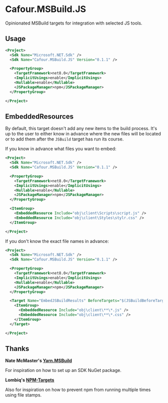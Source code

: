 # Cafour.MSBuild.JS

Opinionated MSBuild targets for integration with selected JS tools.

## Usage

```xml
<Project>
  <Sdk Name="Microsoft.NET.Sdk" />
  <Sdk Name="Cafour.MSBuild.JS" Version="0.1.1" />

  <PropertyGroup>
    <TargetFramework>net8.0</TargetFramework>
    <ImplicitUsings>enable</ImplicitUsings>
    <Nullable>enable</Nullable>
    <JSPackageManager>npm</JSPackageManager>
  </PropertyGroup>

</Project>

```

## EmbeddedResources

By default, this target doesn't add any new items to the build process. It's up to the user to either know in advance where the new files will be located or to add them after the `JSBuild` target has run its course.

If you know in advance what files you want to embed:

```xml
<Project>
  <Sdk Name="Microsoft.NET.Sdk" />
  <Sdk Name="Cafour.MSBuild.JS" Version="0.1.1" />

  <PropertyGroup>
    <TargetFramework>net8.0</TargetFramework>
    <ImplicitUsings>enable</ImplicitUsings>
    <Nullable>enable</Nullable>
    <JSPackageManager>npm</JSPackageManager>
  </PropertyGroup>

  <ItemGroup>
    <EmbeddedResource Include="obj\client\Scripts\script.js" />
    <EmbeddedResource Include="obj\client\Styles\stylr.css" />
  </ItemGroup>

</Project>
```

If you don't know the exact file names in advance:

```xml
<Project>
  <Sdk Name="Microsoft.NET.Sdk" />
  <Sdk Name="Cafour.MSBuild.JS" Version="0.1.1" />

  <PropertyGroup>
    <TargetFramework>net8.0</TargetFramework>
    <ImplicitUsings>enable</ImplicitUsings>
    <Nullable>enable</Nullable>
    <JSPackageManager>npm</JSPackageManager>
  </PropertyGroup>

  <Target Name="EmbedJSBuildResults" BeforeTargets="$(JSBuildBeforeTargets)" DependsOnTargets="JSBuild">
    <ItemGroup>
      <EmbeddedResource Include="obj\client\**\*.js" />
      <EmbeddedResource Include="obj\client\**\*.css" />
    </ItemGroup>
  </Target>

</Project>
```

## Thanks

**Nate McMaster's [Yarn.MSBuild](https://github.com/natemcmaster/Yarn.MSBuild)**

For inspiration on how to set up an SDK NuGet package.

**Lombiq's [NPM-Targets](https://github.com/Lombiq/NPM-Targets)**

Also for inspiration on how to prevent npm from running multiple times using file stamps.
